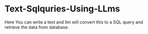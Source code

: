 # Text-Sqlquries-Using-LLms
Here You can write a text and llm will convert this to a SQL query and retrieve the data from database.
